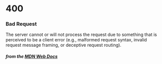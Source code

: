 # 400 
### Bad Request

The server cannot or will not process the request due to something that is perceived to be a client error (e.g., malformed request syntax, invalid request message framing, or deceptive request routing).

#### *from the [MDN Web Docs](https://developer.mozilla.org/en-US/docs/Web/HTTP/Status)* 